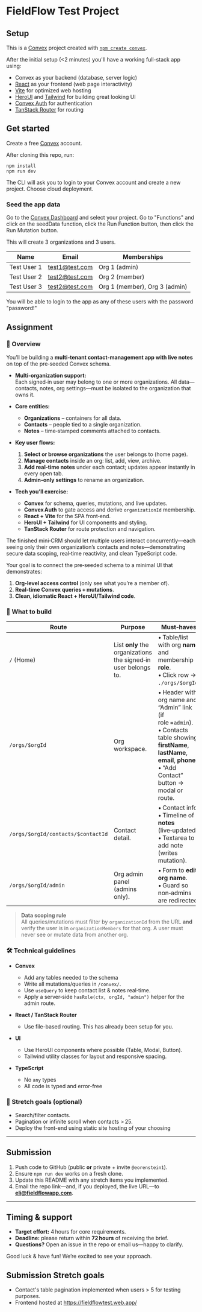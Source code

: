 # FieldFlow Test Project

## Setup

This is a [Convex](https://convex.dev/) project created with [`npm create convex`](https://www.npmjs.com/package/create-convex).

After the initial setup (<2 minutes) you'll have a working full-stack app using:

- Convex as your backend (database, server logic)
- [React](https://react.dev/) as your frontend (web page interactivity)
- [Vite](https://vitest.dev/) for optimized web hosting
- [HeroUI](https://www.heroui.com/) and [Tailwind](https://tailwindcss.com/) for building great looking UI
- [Convex Auth](https://labs.convex.dev/auth) for authentication
- [TanStack Router](https://tanstack.com/router/latest) for routing

## Get started

Create a free [Convex](https://convex.dev) account.

After cloning this repo, run:

```
npm install
npm run dev
```

The CLI will ask you to login to your Convex account and create a new project. Choose cloud deployment.

### Seed the app data

Go to the [Convex Dashboard](https://dashboard.convex.dev) and select your project. Go to "Functions" and click on the seedData function, click the Run Function button, then click the Run Mutation button.

This will create 3 organizations and 3 users.

| Name | Email | Memberships
| -- | -- | -- |
| Test User 1 | test1@test.com | Org 1 (admin)
| Test User 2 | test2@test.com | Org 2 (member)
| Test User 3 | test2@test.com | Org 1 (member), Org 3 (admin)

You will be able to login to the app as any of these users with the password "password!"

## Assignment

### 📝 Overview

You’ll be building a **multi‑tenant contact‑management app with live notes** on top of the pre‑seeded Convex schema.

- **Multi‑organization support:**  
  Each signed‑in user may belong to one or more organizations. All data—contacts, notes, org settings—must be isolated to the organization that owns it.

- **Core entities:**  
  - **Organizations** – containers for all data.  
  - **Contacts** – people tied to a single organization.  
  - **Notes** – time‑stamped comments attached to contacts.

- **Key user flows:**  
  1. **Select or browse organizations** the user belongs to (home page).  
  2. **Manage contacts** inside an org: list, add, view, archive.  
  3. **Add real‑time notes** under each contact; updates appear instantly in every open tab.  
  4. **Admin‑only settings** to rename an organization.

- **Tech you’ll exercise:**  
  - **Convex** for schema, queries, mutations, and live updates.  
  - **Convex Auth** to gate access and derive `organizationId` membership.  
  - **React + Vite** for the SPA front‑end.  
  - **HeroUI + Tailwind** for UI components and styling.  
  - **TanStack Router** for route protection and navigation.

The finished mini‑CRM should let multiple users interact concurrently—each seeing only their own organization’s contacts and notes—demonstrating secure data scoping, real‑time reactivity, and clean TypeScript code.


Your goal is to connect the pre‑seeded schema to a minimal UI that demonstrates:

1. **Org‑level access control** (only see what you’re a member of).  
2. **Real‑time Convex queries + mutations**.  
3. **Clean, idiomatic React + HeroUI/Tailwind code**.

### 🔭 What to build

| Route | Purpose | Must‑haves |
|-------|---------|------------|
| `/` (Home) | List **only** the organizations the signed‑in user belongs to. | • Table/list with org **name** and membership **role**.<br>• Click row → `./orgs/$orgId`. |
| `/orgs/$orgId` | Org workspace. | • Header with org name and “Admin” link (if role =`admin`).<br>• Contacts table showing **firstName**, **lastName**, **email**, **phone**.<br>• “Add Contact” button → modal or route. |
| `/orgs/$orgId/contacts/$contactId` | Contact detail. | • Contact info.<br>• Timeline of **notes** (live‑updated).<br>• Textarea to add note (writes mutation). |
| `/orgs/$orgId/admin` | Org admin panel (admins only). | • Form to **edit org name**.<br>• Guard so non‑admins are redirected. |

> **Data scoping rule**  
> All queries/mutations must filter by `organizationId` from the URL **and** verify the user is in `organizationMembers` for that org. A user must never see or mutate data from another org.

### 🛠️  Technical guidelines

* **Convex**  
  * Add any tables needed to the schema
  * Write all mutations/queries in `/convex/`.  
  * Use `useQuery` to keep contact list & notes real‑time.  
  * Apply a server‑side `hasRole(ctx, orgId, "admin")` helper for the admin route.

* **React / TanStack Router**  
  * Use file-based routing. This has already been setup for you.

* **UI**  
  * Use HeroUI components where possible (Table, Modal, Button).  
  * Tailwind utility classes for layout and responsive spacing.  

* **TypeScript**  
  * No `any` types
  * All code is typed and error-free 

### 🚀 Stretch goals (optional)

* Search/filter contacts.  
* Pagination or infinite scroll when contacts > 25.  
* Deploy the front-end using static site hosting of your choosing

---

## Submission

1. Push code to GitHub (public **or** private + invite `@eorenstein1`).  
2. Ensure `npm run dev` works on a fresh clone.  
3. Update this README with any stretch items you implemented.  
4. Email the repo link—and, if you deployed, the live URL—to **eli@fieldflowapp.com**.  

---

## Timing & support

* **Target effort:** 4 hours for core requirements.  
* **Deadline:** please return within **72 hours** of receiving the brief.  
* **Questions?** Open an issue in the repo or email us—happy to clarify.

Good luck & have fun! We’re excited to see your approach.

## Submission Stretch goals

* Contact's table pagination implemented when users > 5 for testing purposes.  
* Frontend hosted at https://fieldflowtest.web.app/